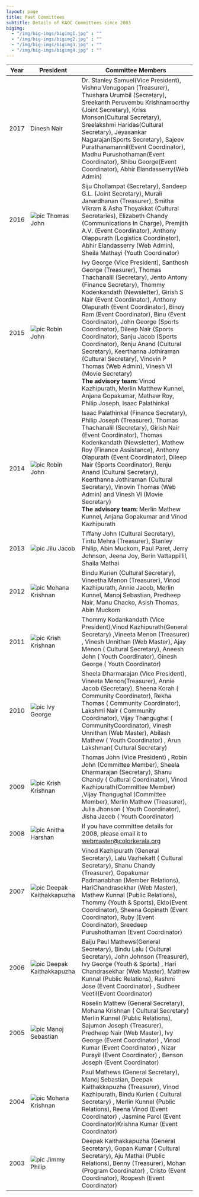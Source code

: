 ```yaml
---
layout: page
title: Past Committees
subtitle: Details of KAOC Committees since 2003
bigimg:
  - "/img/big-imgs/bigimg1.jpg" : ""
  - "/img/big-imgs/bigimg2.jpg" : ""
  - "/img/big-imgs/bigimg3.jpg" : ""
  - "/img/big-imgs/bigimg4.jpg" : ""
---
```

| Year | President	                                                     | Committee Members                                                   |
|------|-----------------------------------------------------------------|-------------------------------------------------------------|
| 2017 | Dinesh Nair                                                       | Dr. Stanley Samuel(Vice President), Vishnu Venugopan (Treasurer), Thushara Urumbil (Secretary), Sreekanth Peruvembu Krishnamoorthy (Joint Secretary), Kriss Monson(Cultural Secretary), Sreelakshmi Haridas(Cultural Secretary), Jeyasankar Nagarajan(Sports Secretary), Sajeev Purathanamannil(Event Coordinator), Madhu Purushothaman(Event Coordinator), Shibu George(Event Coordinator), Abhir Elandasserry(Web Admin)|
| 2016 | ![pic](/img/pres/ThomasJohn.jpg) Thomas John                      | Siju Chollampat (Secretary), Sandeep G.L. (Joint Secretary), Murali Janardhanan (Treasurer), Smitha Vikram & Asha Thoyakkat (Cultural Secretaries), Elizabeth Chandy (Communications In Charge), Premjith A.V. (Event Coordinator), Anthony Olappurath (Logistics Coordinator), Abhir Elandasserry (Web Admin), Sheila Mathayi (Youth Coordinator)|
| 2015 | ![pic](/img/pres/RobinJohn.jpg) Robin John                       | Ivy George (Vice President), Santhosh George (Treasurer), Thomas Thachanalil (Secretary), Jento Antony (Finance Secretary), Thommy Kodenkandath (Newsletter), Girish S Nair (Event Coordinator), Anthony Olapurath (Event Coordinator), Binoy Ram (Event Coordinator), Binu (Event Coordinator), John George (Sports Coordinator), Dileep Nair (Sports Coordinator), Sanju Jacob (Sports Coordinator), Renju Anand (Cultural Secretary), Keerthanna Jothiraman (Cultural Secretary), Vinovin P Thomas (Web Admin), Vinesh VI (Movie Secretary) <br>**The advisory team:** Vinod Kazhipurath, Merlin Matthew Kunnel, Anjana Gopakumar, Mathew Roy, Philip Joseph, Isaac Palathinkal |
| 2014 | ![pic](/img/pres/RobinJohn.jpg) Robin John                       | Isaac Palathinkal (Finance Secretary), Philip Joseph (Treasurer), Thomas Thachanalil (Secretary), Girish Nair (Event Coordinator), Thomas Kodenkandath (Newsletter), Mathew Roy (Finance Assistance), Anthony Olapurath (Event Coordinator), Dileep Nair (Sports Coordinator), Renju Anand (Cultural Secretary), Keerthanna Jothiraman (Cultural Secretary), Vinovin Thomas (Web Admin) and Vinesh VI (Movie Secretary) <br>**The advisory team:** Merlin Mathew Kunnel, Anjana Gopakumar and Vinod Kazhipurath |
| 2013 | ![pic](/img/pres/JiluJacob.jpg) Jilu Jacob                       | Tiffany John (Cultural Secretary), Tintu Mehra (Treasurer), Stanley Philip, Abin Muckom, Paul Paret, Jerry Johnson, Jeena Joy, Berin Vattappillil, Shaila Mathai |
| 2012 | ![pic](/img/pres/MohanaKrishnan.jpg) Mohana Krishnan             | Bindu Kurien (Cultural Secretary), Vineetha Menon (Treasurer), Vinod Kazhipurath, Annie Jacob, Merlin Kunnel, Manoj Sebastian, Predheep Nair, Manu Chacko, Asish Thomas, Abin Muckom |
| 2011 | ![pic](/img/pres/KrishKrishnan.jpg) Krish Krishnan               | Thommy Kodankandath (Vice President),Vinod Kazhipurath(General Secretary) ,Vineeta Menon (Treasurer) , Vinesh Unnithan (Web Master), Ajay Menon ( Cultural Secretary), Aneesh John ( Youth Coordinator), Ginesh George ( Youth Coordinator) |
| 2010 | ![pic](/img/pres/IvyGeorge.jpg) Ivy George                       | Sheela Dharmarajan (Vice President), Vineeta Menon(Treasurer), Annie Jacob (Secretary), Sheena Korah ( Community Coordinator), Rekha Thomas ( Community Coordinator), Lakshmi Nair ( Community Coordinator), Vijay Thangughal ( CommunityCoordinator), Vinesh Unnithan (Web Master), Abilash Mathew ( Youth Coordinator) , Arun Lakshman( Cultural Secretary) |
| 2009 | ![pic](/img/pres/KrishKrishnan.jpg) Krish Krishnan               | Thomas John (Vice President) , Robin John (Committee Member), Sheela Dharmarajan (Secretary), Shanu Chandy ( Cultural Coordinator), Vinod Kazhipurath(Committee Member) ,Vijay Thangughal (Committee Member), Merlin Mathew (Treasurer), Julia Jhonson ( Youth Coordinator), Jisha Jacob ( Youth Coordinator) |
| 2008 | ![pic](/img/pres/AnithaHarshan.jpg) Anitha Harshan               | If you have committee details for 2008, please email it to webmaster@colorkerala.org |
| 2007 | ![pic](/img/pres/DeepakKaithakkapuzha.jpg) Deepak Kaithakkapuzha | Vinod Kazhipurath (General Secretary), Lalu Vazhekatt ( Cultural Secretary), Shanu Chandy (Treasurer), Gopakumar Padmanabhan (Member Relations), HariChandrasekhar (Web Master), Mathew Kunnal (Public Relations), Thommy (Youth & Sports), Eldo(Event Coordinator), Sheena Gopinath (Event Coordinator), Ruby (Event Coordinator), Sreedeep Purushothaman (Event Coordinator)|
| 2006 | ![pic](/img/pres/DeepakKaithakkapuzha.jpg) Deepak Kaithakkapuzha | Baiju Paul Mathews(General Secretary), Bindu Lalu ( Cultural Secretary), John Johnson (Treasurer), Ivy George (Youth & Sports) , Hari Chandrasekhar (Web Master), Mathew Kunnal (Public Relations), Rashmi Jose (Event Coordinator) , Sudheer Veetil(Event Coordinator) |
| 2005 | ![pic](/img/pres/ManojSebastian.jpg) Manoj Sebastian             | Roselin Mathew (General Secretary), Mohana Krishnan ( Cultural Secretary) Merlin Kunnel (Public Relations), Sajumon Joseph (Treasurer), Predheep Nair (Web Master), Ivy George (Event Coordinator) , Vinod Kumar (Event Coordinator) , Nizar Purayil (Event Coordinator) , Benson Joseph (Event Coordinator) |
| 2004 | ![pic](/img/pres/MohanaKrishnan.jpg) Mohana Krishnan             | Paul Mathews (General Secretary), Manoj Sebastian, Deepak Kaithakkapuzha (Treasurer), Vinod Kazhipurath, Bindu Kurien ( Cultural Secretary) , Merlin Kunnel (Public Relations), Reena Vinod (Event Coordinator) , Jasmine Parol (Event Coordinator)Krishna Kumar (Event Coordinator) |
| 2003 | ![pic](/img/pres/JimmyPhilip.jpg) Jimmy Philip                   | Deepak Kaithakkapuzha (General Secretary), Gopan Kumar ( Cultural Secretary), Aju Mathai (Public Relations), Benny (Treasurer), Mohan (Program Coordinator) , Cristo (Event Coordinator), Roopesh (Event Coordinator) |
